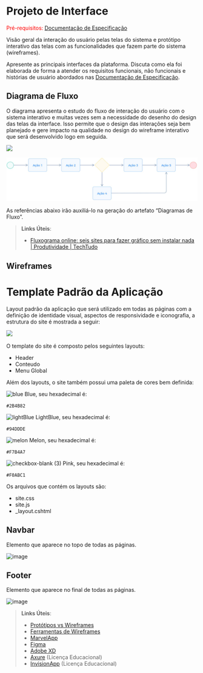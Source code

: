
# Projeto de Interface

<span style="color:red">Pré-requisitos: <a href="2-Especificação do Projeto.md"> Documentação de Especificação</a></span>

Visão geral da interação do usuário pelas telas do sistema e protótipo interativo das telas com as funcionalidades que fazem parte do sistema (wireframes).

 Apresente as principais interfaces da plataforma. Discuta como ela foi elaborada de forma a atender os requisitos funcionais, não funcionais e histórias de usuário abordados nas <a href="2-Especificação do Projeto.md"> Documentação de Especificação</a>.

## Diagrama de Fluxo

O diagrama apresenta o estudo do fluxo de interação do usuário com o sistema interativo e  muitas vezes sem a necessidade do desenho do design das telas da interface. Isso permite que o design das interações seja bem planejado e gere impacto na qualidade no design do wireframe interativo que será desenvolvido logo em seguida.

<img src="https://user-images.githubusercontent.com/86859418/228703525-6f8cee21-a06a-4e49-bd09-bf70fde46c1a.jpeg"></img>

![Exemplo de Diagrama de Fluxo](img/diagramafluxo2.jpg)

As referências abaixo irão auxiliá-lo na geração do artefato “Diagramas de Fluxo”.

> **Links Úteis**:
> - [Fluxograma online: seis sites para fazer gráfico sem instalar nada | Produtividade | TechTudo](https://www.techtudo.com.br/listas/2019/03/fluxograma-online-seis-sites-para-fazer-grafico-sem-instalar-nada.ghtml)

## Wireframes

# Template Padrão da Aplicação

Layout padrão da aplicação que será utilizado em todas as páginas com a definição de identidade visual, aspectos de responsividade e iconografia, a estrutura do site é mostrada a seguir:


<img src="https://user-images.githubusercontent.com/86859418/228705765-d82a25d3-5153-4b06-869b-217bb5038582.jpg" width="300px"></src>


O template do site é composto pelos seguintes layouts:

- Header
- Conteudo
- Menu Global

Além dos layouts, o site também possui uma paleta de cores bem definida:

![blue](https://user-images.githubusercontent.com/82043220/198895640-54afbac6-2308-4026-b387-fe4827936738.png) Blue, seu hexadecimal é:
```
#2B4B82
```

![lightBlue](https://user-images.githubusercontent.com/82043220/198895710-12674690-80fb-4ce1-adfb-97770fe9f209.png) LightBlue, seu hexadecimal é:

```
#94DDDE
```

![melon](https://user-images.githubusercontent.com/82043220/198895799-60f0a5ce-03e0-4ede-b20c-3132b3e19ef1.png) Melon, seu hexadecimal é:

```
#F7B4A7
```

![checkbox-blank (3)](https://user-images.githubusercontent.com/82043220/198895876-459b6ef6-fa0b-44ce-80a5-1e4cbdab6635.png) Pink, seu hexadecimal é:

```
#F0ABC1
```


Os arquivos que contém os layouts são:

- site.css
- site.js
- _layout.cshtml

## Navbar

Elemento que aparece no topo de todas as páginas.

![image](https://user-images.githubusercontent.com/82043220/198894636-679898af-cde8-45d4-b153-65655398cc1c.png)

## Footer

Elemento que aparece no final de todas as páginas.

![image](https://user-images.githubusercontent.com/82043220/198894706-08457412-2bc0-4e69-9362-9c6d0b1b0bd5.png)


 
> **Links Úteis**:
> - [Protótipos vs Wireframes](https://www.nngroup.com/videos/prototypes-vs-wireframes-ux-projects/)
> - [Ferramentas de Wireframes](https://rockcontent.com/blog/wireframes/)
> - [MarvelApp](https://marvelapp.com/developers/documentation/tutorials/)
> - [Figma](https://www.figma.com/)
> - [Adobe XD](https://www.adobe.com/br/products/xd.html#scroll)
> - [Axure](https://www.axure.com/edu) (Licença Educacional)
> - [InvisionApp](https://www.invisionapp.com/) (Licença Educacional)
